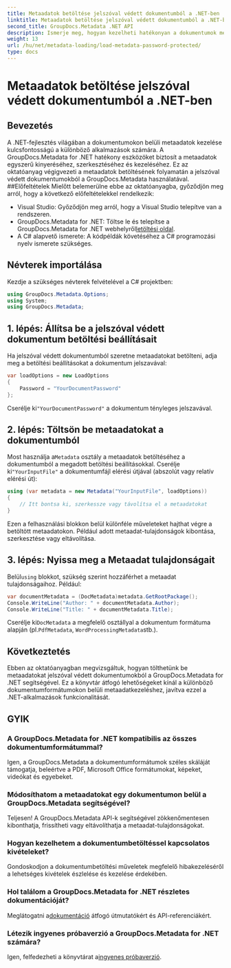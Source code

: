 ```yaml
---
title: Metaadatok betöltése jelszóval védett dokumentumból a .NET-ben
linktitle: Metaadatok betöltése jelszóval védett dokumentumból a .NET-ben
second_title: GroupDocs.Metadata .NET API
description: Ismerje meg, hogyan kezelheti hatékonyan a dokumentumok metaadatait a GroupDocs.Metadata for .NET segítségével. A metaadatok zökkenőmentes kibontása, szerkesztése és kezelése .NET-alkalmazásaiban.
weight: 13
url: /hu/net/metadata-loading/load-metadata-password-protected/
type: docs
---
```

# Metaadatok betöltése jelszóval védett dokumentumból a .NET-ben

## Bevezetés
A .NET-fejlesztés világában a dokumentumokon belüli metaadatok kezelése kulcsfontosságú a különböző alkalmazások számára. A GroupDocs.Metadata for .NET hatékony eszközöket biztosít a metaadatok egyszerű kinyeréséhez, szerkesztéséhez és kezeléséhez. Ez az oktatóanyag végigvezeti a metaadatok betöltésének folyamatán a jelszóval védett dokumentumokból a GroupDocs.Metadata használatával.
##Előfeltételek
Mielőtt belemerülne ebbe az oktatóanyagba, győződjön meg arról, hogy a következő előfeltételekkel rendelkezik:
- Visual Studio: Győződjön meg arról, hogy a Visual Studio telepítve van a rendszeren.
-  GroupDocs.Metadata for .NET: Töltse le és telepítse a GroupDocs.Metadata for .NET webhelyről[letöltési oldal](https://releases.groupdocs.com/metadata/net/).
- A C# alapvető ismerete: A kódpéldák követéséhez a C# programozási nyelv ismerete szükséges.

## Névterek importálása
Kezdje a szükséges névterek felvételével a C# projektben:
```csharp
using GroupDocs.Metadata.Options;
using System;
using GroupDocs.Metadata;
```
## 1. lépés: Állítsa be a jelszóval védett dokumentum betöltési beállításait
Ha jelszóval védett dokumentumból szeretne metaadatokat betölteni, adja meg a betöltési beállításokat a dokumentum jelszavával:
```csharp
var loadOptions = new LoadOptions
{
    Password = "YourDocumentPassword"
};
```
 Cserélje ki`"YourDocumentPassword"` a dokumentum tényleges jelszavával.
## 2. lépés: Töltsön be metaadatokat a dokumentumból
 Most használja a`Metadata` osztály a metaadatok betöltéséhez a dokumentumból a megadott betöltési beállításokkal. Cserélje ki`"YourInputFile"` a dokumentumfájl elérési útjával (abszolút vagy relatív elérési út):
```csharp
using (var metadata = new Metadata("YourInputFile", loadOptions))
{
    // Itt bontsa ki, szerkessze vagy távolítsa el a metaadatokat
}
```
Ezen a felhasználási blokkon belül különféle műveleteket hajthat végre a betöltött metaadatokon. Például adott metaadat-tulajdonságok kibontása, szerkesztése vagy eltávolítása.
## 3. lépés: Nyissa meg a Metaadat tulajdonságait
 Belül`using` blokkot, szükség szerint hozzáférhet a metaadat tulajdonságaihoz. Például:
```csharp
var documentMetadata = (DocMetadata)metadata.GetRootPackage();
Console.WriteLine("Author: " + documentMetadata.Author);
Console.WriteLine("Title: " + documentMetadata.Title);
```
 Cserélje ki`DocMetadata` a megfelelő osztállyal a dokumentum formátuma alapján (pl.`PdfMetadata`, `WordProcessingMetadata`stb.).

## Következtetés
Ebben az oktatóanyagban megvizsgáltuk, hogyan tölthetünk be metaadatokat jelszóval védett dokumentumokból a GroupDocs.Metadata for .NET segítségével. Ez a könyvtár átfogó lehetőségeket kínál a különböző dokumentumformátumokon belüli metaadatkezeléshez, javítva ezzel a .NET-alkalmazások funkcionalitását.

## GYIK
### A GroupDocs.Metadata for .NET kompatibilis az összes dokumentumformátummal?
Igen, a GroupDocs.Metadata a dokumentumformátumok széles skáláját támogatja, beleértve a PDF, Microsoft Office formátumokat, képeket, videókat és egyebeket.
### Módosíthatom a metaadatokat egy dokumentumon belül a GroupDocs.Metadata segítségével?
Teljesen! A GroupDocs.Metadata API-k segítségével zökkenőmentesen kibonthatja, frissítheti vagy eltávolíthatja a metaadat-tulajdonságokat.
### Hogyan kezelhetem a dokumentumbetöltéssel kapcsolatos kivételeket?
Gondoskodjon a dokumentumbetöltési műveletek megfelelő hibakezeléséről a lehetséges kivételek észlelése és kezelése érdekében.
### Hol találom a GroupDocs.Metadata for .NET részletes dokumentációját?
 Meglátogatni a[dokumentáció](https://tutorials.groupdocs.com/metadata/net/) átfogó útmutatókért és API-referenciákért.
### Létezik ingyenes próbaverzió a GroupDocs.Metadata for .NET számára?
 Igen, felfedezheti a könyvtárat a[ingyenes próbaverzió](https://releases.groupdocs.com/).